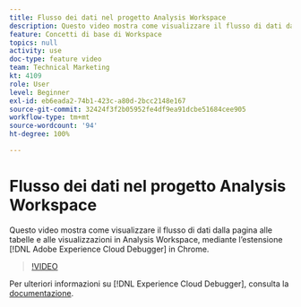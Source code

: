 ```yaml
---
title: Flusso dei dati nel progetto Analysis Workspace
description: Questo video mostra come visualizzare il flusso di dati dalla pagina alle tabelle e alle visualizzazioni in Analysis Workspace, mediante l’estensione Adobe Experience Cloud Debugger in Chrome.
feature: Concetti di base di Workspace
topics: null
activity: use
doc-type: feature video
team: Technical Marketing
kt: 4109
role: User
level: Beginner
exl-id: eb6eada2-74b1-423c-a80d-2bcc2148e167
source-git-commit: 32424f3f2b05952fe4df9ea91dcbe51684cee905
workflow-type: tm+mt
source-wordcount: '94'
ht-degree: 100%

---
```


# Flusso dei dati nel progetto Analysis Workspace

Questo video mostra come visualizzare il flusso di dati dalla pagina alle tabelle e alle visualizzazioni in Analysis Workspace, mediante l’estensione [!DNL Adobe Experience Cloud Debugger] in Chrome.

>[!VIDEO](https://video.tv.adobe.com/v/31072/?quality=12)

Per ulteriori informazioni su [!DNL Experience Cloud Debugger], consulta la [documentazione](https://experienceleague.adobe.com/docs/debugger/using/experience-cloud-debugger.html?lang=it).
